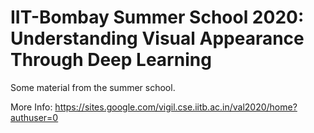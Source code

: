 # IIT-Bombay Summer School 2020: Understanding Visual Appearance Through Deep Learning


Some material from the summer school.

More Info: https://sites.google.com/vigil.cse.iitb.ac.in/val2020/home?authuser=0

